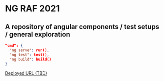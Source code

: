 # NG RAF 2021
## A repository of angular components / test setups / general exploration

```json
"cmd": {
  "ng serve": run(),
  "ng test": test(),
  "ng build": build()
}
```

[Deployed URL (TBD)](https://github.com/rafischer1/ng-raf-2021)
